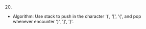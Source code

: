 20.

- Algorithm:
  Use stack to push in the character '(', '[', '{', and pop whenever encounter ')', ']', '}'.
